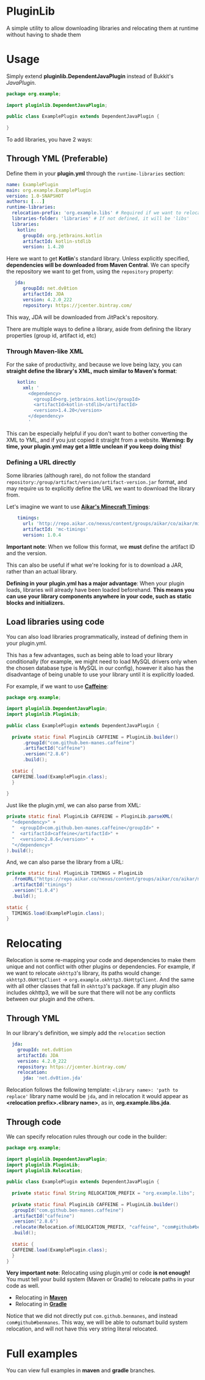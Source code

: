 
# PluginLib
A simple utility to allow downloading libraries and relocating them at runtime without having to shade them

# Usage
Simply extend **pluginlib.DependentJavaPlugin** instead of Bukkit's *JavaPlugin*.
```java
package org.example;  
  
import pluginlib.DependentJavaPlugin;  
  
public class ExamplePlugin extends DependentJavaPlugin {  
  
}
```

To add libraries, you have 2 ways:

## Through YML (Preferable)
Define them in your **plugin.yml** through the `runtime-libraries` section:
```yml
name: ExamplePlugin  
main: org.example.ExamplePlugin  
version: 1.0-SNAPSHOT  
authors: [...]  
runtime-libraries:  
  relocation-prefix: 'org.example.libs' # Required if we want to relocate libraries  
  libraries-folder: 'libraries' # If not defined, it will be 'libs'    
  libraries:  
    kotlin:
      groupId: org.jetbrains.kotlin  
      artifactId: kotlin-stdlib  
      version: 1.4.20
```
Here we want to get **Kotlin**'s standard library. 
Unless explicitly specified, **dependencies will be downloaded from Maven Central**. We can specify the repository we want to get from, using the `repository` property:
```yml
   jda:  
      groupId: net.dv8tion  
      artifactId: JDA  
      version: 4.2.0_222
      repository: https://jcenter.bintray.com/
```
This way, JDA will be downloaded from JitPack's repository.

There are multiple ways to define a library, aside from defining the library properties (group id, artifact id, etc) 

### Through Maven-like XML
For the sake of productivity, and because we love being lazy, you can **straight define the library's XML, much similar to Maven's format**:
```yml
    kotlin:  
      xml: '  
        <dependency>
          <groupId>org.jetbrains.kotlin</groupId> 
          <artifactId>kotlin-stdlib</artifactId> 
          <version>1.4.20</version> 
        </dependency> 
        '
```
This can be especially helpful if you don't want to bother converting the XML to YML, and if you just copied it straight from a website. **Warning: By time, your plugin.yml may get a little unclean if you keep doing this!**

### Defining a URL directly
Some libraries (although rare), do not follow the standard `repository:/group/artifact/version/artifact-version.jar` format, and may require us to explicitly define the URL we want to download the library from.

Let's imagine we want to use **[Aikar's Minecraft Timings](https://github.com/aikar/minecraft-timings)**:
```yml
    timings:  
      url: 'http://repo.aikar.co/nexus/content/groups/aikar/co/aikar/minecraft-timings/1.0.4/minecraft-timings-1.0.4.jar'
      artifactId: 'mc-timings'
      version: 1.0.4
```
**Important note**: When we follow this format, we **must** define the artifact ID and the version.

This can also be useful if what we're looking for is to download a JAR, rather than an actual library.

**Defining in your plugin.yml has a major advantage**: When your plugin loads, libraries will already have been loaded beforehand. 
**This means you can use your library components anywhere in your code, such as static blocks and initializers.**

## Load libraries using code
You can also load libraries programmatically, instead of defining them in your plugin.yml. 

This has a few advantages, such as being able to load your library conditionally (for example, we might need to load MySQL drivers only when the chosen database type is MySQL in our config), however it also has the disadvantage of being unable to use your library until it is explicitly loaded.

For example, if we want to use **[Caffeine](https://github.com/ben-manes/caffeine)**:
```java
package org.example;  
  
import pluginlib.DependentJavaPlugin;  
import pluginlib.PluginLib;  
  
public class ExamplePlugin extends DependentJavaPlugin {  
  
  private static final PluginLib CAFFEINE = PluginLib.builder()  
      .groupId("com.github.ben-manes.caffeine")  
      .artifactId("caffeine")  
      .version("2.8.6")  
      .build();  
  
  static {  
  CAFFEINE.load(ExamplePlugin.class);  
  }  
  
}
``` 

Just like the plugin.yml, we can also parse from XML:
```java
private static final PluginLib CAFFEINE = PluginLib.parseXML(  
  "<dependency>" +  
  "  <groupId>com.github.ben-manes.caffeine</groupId>" +  
  "  <artifactId>caffeine</artifactId>" +  
  "  <version>2.8.6</version>" +  
  "</dependency>"  
).build();
```

And, we can also parse the library from a URL:
```java
private static final PluginLib TIMINGS = PluginLib  
  .fromURL("https://repo.aikar.co/nexus/content/groups/aikar/co/aikar/minecraft-timings/1.0.4/minecraft-timings-1.0.4.jar")  
  .artifactId("timings")  
  .version("1.0.4")  
  .build();  
  
static {  
  TIMINGS.load(ExamplePlugin.class);  
}
```

# Relocating
Relocation is some re-mapping your code and dependencies to make them unique and not conflict with other plugins or dependencies. For example, if we want to relocate `okhttp3`'s library, its paths would change:
`okhttp3.OkHttpClient` -> `org.example.okhttp3.OkHttpClient`.
And the same with all other classes that fall in `okhttp3`'s package. If any plugin also includes okhttp3, we will be sure that there will not be any conflicts between our plugin and the others.

## Through YML
In our library's definition, we simply add the `relocation` section
```yml
  jda:  
    groupId: net.dv8tion  
    artifactId: JDA  
    version: 4.2.0_222  
    repository: https://jcenter.bintray.com/  
    relocation:  
      jda: 'net.dv8tion.jda'
```
Relocation follows the following template:
`<library name>: 'path to replace'`
library name would be `jda`, and in relocation it would appear as **\<relocation prefix>.\<library name>**, as in, **org.example.libs.jda**.

## Through code
We can specify relocation rules through our code in the builder:
```java
package org.example;  
  
import pluginlib.DependentJavaPlugin;  
import pluginlib.PluginLib;  
import pluginlib.Relocation;  
  
public class ExamplePlugin extends DependentJavaPlugin {  
  
  private static final String RELOCATION_PREFIX = "org.example.libs";  
  
  private static final PluginLib CAFFEINE = PluginLib.builder()  
  .groupId("com.github.ben-manes.caffeine")  
  .artifactId("caffeine")  
  .version("2.8.6")  
  .relocate(Relocation.of(RELOCATION_PREFIX, "caffeine", "com#github#benmanes#caffeine"))  
  .build();  
  
  static {  
  CAFFEINE.load(ExamplePlugin.class);  
  }  
}
```


**Very important note**: Relocating using plugin.yml or code **is not enough!** You must tell your build system (Maven or Gradle) to relocate paths in your code as well.

* Relocating in **[Maven](https://maven.apache.org/plugins/maven-shade-plugin/examples/class-relocation.html)**
* Relocating in **[Gradle](https://imperceptiblethoughts.com/shadow/configuration/relocation/)**

Notice that we did not directly put `com.github.benmanes`, and instead `com#github#benmanes`. This way, we will be able to outsmart build system relocation, and will not have this very string literal relocated.

# Full examples
You can view full examples in **maven** and **gradle** branches.
